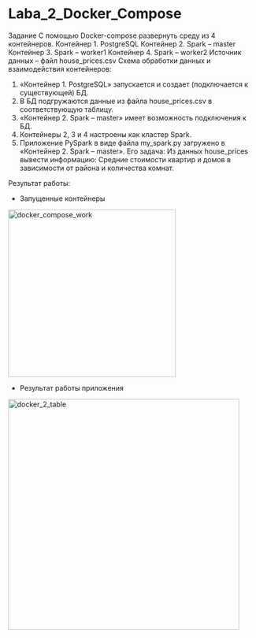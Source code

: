 # Laba_2_Docker_Compose
Задание
С помощью Docker-compose развернуть среду из 4 контейнеров.
Контейнер 1. PostgreSQL
Контейнер 2. Spark – master
Контейнер 3. Spark – worker1
Контейнер 4. Spark – worker2
Источник данных – файл house_prices.csv
Схема обработки данных и взаимодействия контейнеров:
1) «Контейнер 1. PostgreSQL» запускается и создает (подключается к существующей) БД.
2) В БД подгружаются данные из файла house_prices.csv в соответствующую таблицу.
3) «Контейнер 2. Spark – master» имеет возможность подключения к БД.
4) Контейнеры 2, 3 и 4 настроены как кластер Spark.
5) Приложение PySpark в виде файла my_spark.py загружено в «Контейнер 2. Spark – master». Его
задача:
Из данных house_prices вывести информацию: Средние стоимости квартир и домов в
зависимости от района и количества комнат.

Результат работы:

* Запущенные контейнеры
  
<img width="340" alt="docker_compose_work" src="https://github.com/Daria-Krylova/Laba_2_Docker_Compose/assets/55152528/3277463f-5459-49a2-98f2-69d43bc09933">

* Результат работы приложения
  
<img width="469" alt="docker_2_table" src="https://github.com/Daria-Krylova/Laba_2_Docker_Compose/assets/55152528/09f189a8-7828-4118-9e75-62cd0cbee19e">
